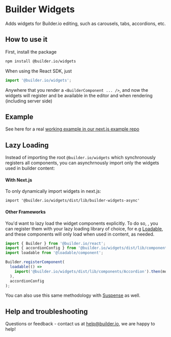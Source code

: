 # Builder Widgets

Adds widgets for Builder.io editing, such as carousels, tabs, accordions, etc.

## How to use it

First, install the package

```bash
npm install @builder.io/widgets
```

When using the React SDK, just

```ts
import '@builder.io/widgets';
```

Anywhere that you render a `<BuilderComponent ... />`, and now the widgets will register and be available in the editor and when rendering (including server side)

## Example

See here for a real [working example in our next.js example repo](/examples/next-js/pages/[...slug].js)

## Lazy Loading
Instead of importing the root `@builder.io/widgets` which synchronously registers all components, you can asynchrnously import only the widgets used in builder content:

#### With Next.js
To only dynamically import widgets in next.js:
```
import '@builder.io/widgets/dist/lib/builder-widgets-async'
```

#### Other Frameworks
You'd want to lazy load the widget components explicitly. To do so, , you can register them with your lazy loading library of choice, for e.g  [Loadable](https://github.com/jamiebuilds/react-loadable), and these components will only load when used in content, as needed.

```ts
import { Builder } from '@builder.io/react';
import { accordionConfig } from '@builder.io/widgets/dist/lib/components/Accordion.config';
import loadable from '@loadable/component';

Builder.registerComponent(
  loadable(() =>
    import('@builder.io/widgets/dist/lib/components/Accordion').then(mod => mod.AccordionComponent)
  ),
  accordionConfig
);
```

You can also use this same methodology with [Suspense](https://reactjs.org/docs/concurrent-mode-suspense.html) as well.

## Help and troubleshooting

Questions or feedback - contact us at help@builder.io, we are happy to help!
